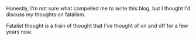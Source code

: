 Honestly, I'm not sure what compelled me to write this blog, but I thought I'd discuss my thoughts on fatalism.

Fatalist thought is a train of thought that I've thought of on and off for a few years now.